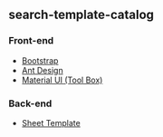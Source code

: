 ## search-template-catalog

### Front-end
- [Bootstrap](https://github.com/nilemarezz/search-template-catalog/blob/master/BOOTSTRAP.md)
- [Ant Design](https://github.com/nilemarezz/search-template-catalog/blob/master/ANTD.md)
- [Material UI (Tool Box)](https://github.com/nilemarezz/search-template-catalog/blob/master/MATERIAL.md)

### Back-end
- [Sheet Template](https://drive.google.com/drive/folders/1K53ld2iB1gFpV_bh0-ZCshRdOesFn-Gv?usp=sharing)
